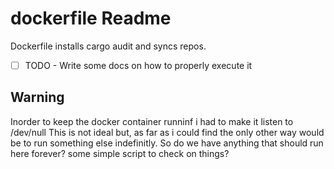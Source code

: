 # dockerfile Readme
Dockerfile installs cargo audit and syncs repos.

- [ ] TODO - Write some docs on how to properly execute it


## Warning
Inorder to keep the docker container runninf i had to make it listen to /dev/null
This is not ideal but, as far as i could find the only other way would be to run something else indefinitly. 
So do we have anything that should run here forever? some simple script to check on things?
